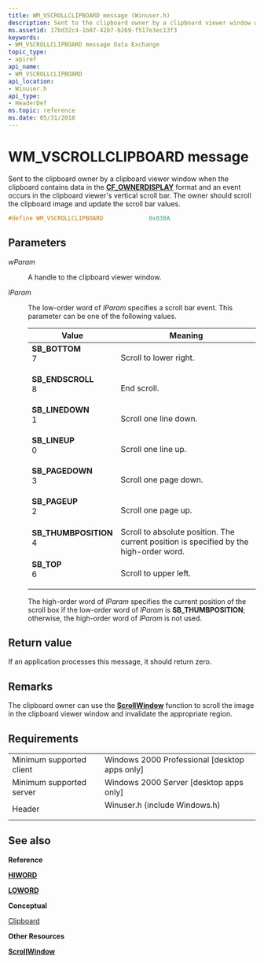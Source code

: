 ```yaml
---
title: WM_VSCROLLCLIPBOARD message (Winuser.h)
description: Sent to the clipboard owner by a clipboard viewer window when the clipboard contains data in the CF\_OWNERDISPLAY format and an event occurs in the clipboard viewer's vertical scroll bar.
ms.assetid: 17bd32c4-1b07-42b7-b269-f517e3ec13f3
keywords:
- WM_VSCROLLCLIPBOARD message Data Exchange
topic_type:
- apiref
api_name:
- WM_VSCROLLCLIPBOARD
api_location:
- Winuser.h
api_type:
- HeaderDef
ms.topic: reference
ms.date: 05/31/2018
---
```


# WM\_VSCROLLCLIPBOARD message

Sent to the clipboard owner by a clipboard viewer window when the clipboard contains data in the [**CF\_OWNERDISPLAY**](standard-clipboard-formats.md) format and an event occurs in the clipboard viewer's vertical scroll bar. The owner should scroll the clipboard image and update the scroll bar values.


```C++
#define WM_VSCROLLCLIPBOARD             0x030A
```



## Parameters

<dl> <dt>

*wParam* 
</dt> <dd>

A handle to the clipboard viewer window.

</dd> <dt>

*lParam* 
</dt> <dd>

The low-order word of *lParam* specifies a scroll bar event. This parameter can be one of the following values.



| Value                                                                                                                                                                                                                         | Meaning                                                                                           |
|-------------------------------------------------------------------------------------------------------------------------------------------------------------------------------------------------------------------------------|---------------------------------------------------------------------------------------------------|
| <span id="SB_BOTTOM"></span><span id="sb_bottom"></span><dl> <dt>**SB\_BOTTOM**</dt> <dt>7</dt> </dl>                      | Scroll to lower right.<br/>                                                                 |
| <span id="SB_ENDSCROLL"></span><span id="sb_endscroll"></span><dl> <dt>**SB\_ENDSCROLL**</dt> <dt>8</dt> </dl>             | End scroll.<br/>                                                                            |
| <span id="SB_LINEDOWN"></span><span id="sb_linedown"></span><dl> <dt>**SB\_LINEDOWN**</dt> <dt>1</dt> </dl>                | Scroll one line down.<br/>                                                                  |
| <span id="SB_LINEUP"></span><span id="sb_lineup"></span><dl> <dt>**SB\_LINEUP**</dt> <dt>0</dt> </dl>                      | Scroll one line up.<br/>                                                                    |
| <span id="SB_PAGEDOWN"></span><span id="sb_pagedown"></span><dl> <dt>**SB\_PAGEDOWN**</dt> <dt>3</dt> </dl>                | Scroll one page down.<br/>                                                                  |
| <span id="SB_PAGEUP"></span><span id="sb_pageup"></span><dl> <dt>**SB\_PAGEUP**</dt> <dt>2</dt> </dl>                      | Scroll one page up.<br/>                                                                    |
| <span id="SB_THUMBPOSITION"></span><span id="sb_thumbposition"></span><dl> <dt>**SB\_THUMBPOSITION**</dt> <dt>4</dt> </dl> | Scroll to absolute position. The current position is specified by the high-order word.<br/> |
| <span id="SB_TOP"></span><span id="sb_top"></span><dl> <dt>**SB\_TOP**</dt> <dt>6</dt> </dl>                               | Scroll to upper left.<br/>                                                                  |



 

The high-order word of *lParam* specifies the current position of the scroll box if the low-order word of *lParam* is **SB\_THUMBPOSITION**; otherwise, the high-order word of *lParam* is not used.

</dd> </dl>

## Return value

If an application processes this message, it should return zero.

## Remarks

The clipboard owner can use the [**ScrollWindow**](https://msdn.microsoft.com/library/Cc410994(v=MSDN.10).aspx) function to scroll the image in the clipboard viewer window and invalidate the appropriate region.

## Requirements



|                                     |                                                                                                          |
|-------------------------------------|----------------------------------------------------------------------------------------------------------|
| Minimum supported client<br/> | Windows 2000 Professional \[desktop apps only\]<br/>                                               |
| Minimum supported server<br/> | Windows 2000 Server \[desktop apps only\]<br/>                                                     |
| Header<br/>                   | <dl> <dt>Winuser.h (include Windows.h)</dt> </dl> |



## See also

<dl> <dt>

**Reference**
</dt> <dt>

[**HIWORD**](/previous-versions/windows/desktop/legacy/ms632657(v=vs.85))
</dt> <dt>

[**LOWORD**](/previous-versions/windows/desktop/legacy/ms632659(v=vs.85))
</dt> <dt>

**Conceptual**
</dt> <dt>

[Clipboard](clipboard.md)
</dt> <dt>

**Other Resources**
</dt> <dt>

[**ScrollWindow**](https://msdn.microsoft.com/library/Cc410994(v=MSDN.10).aspx)
</dt> </dl>

 

